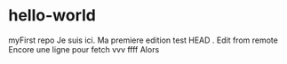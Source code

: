 # hello-world
myFirst repo
Je suis ici. Ma premiere edition
test HEAD . Edit from remote
Encore une ligne pour fetch vvv ffff Alors
